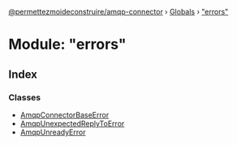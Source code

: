 [@permettezmoideconstruire/amqp-connector](../README.md) › [Globals](../globals.md) › ["errors"](_errors_.md)

# Module: "errors"

## Index

### Classes

* [AmqpConnectorBaseError](../classes/_errors_.amqpconnectorbaseerror.md)
* [AmqpUnexpectedReplyToError](../classes/_errors_.amqpunexpectedreplytoerror.md)
* [AmqpUnreadyError](../classes/_errors_.amqpunreadyerror.md)
